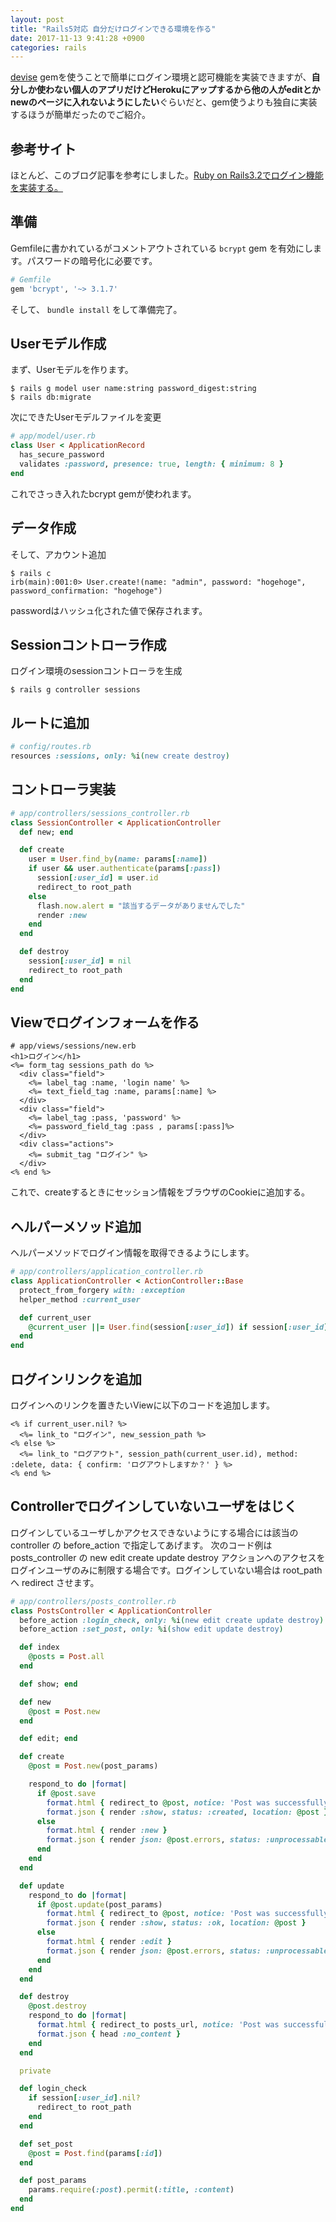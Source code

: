 ```yaml
---
layout: post
title: "Rails5対応 自分だけログインできる環境を作る"
date: 2017-11-13 9:41:28 +0900
categories: rails
---
```


[devise](https://github.com/plataformatec/devise) gemを使うことで簡単にログイン環境と認可機能を実装できますが、**自分しか使わない個人のアプリだけどHerokuにアップするから他の人がeditとかnewのページに入れないようにしたい**ぐらいだと、gem使うよりも独自に実装するほうが簡単だったのでご紹介。

## 参考サイト
ほとんど、このブログ記事を参考にしました。[Ruby on Rails3.2でログイン機能を実装する。](http://starryskylogic.blogspot.jp/2012/04/ruby-on-rails32.html)

## 準備
Gemfileに書かれているがコメントアウトされている `bcrypt` gem を有効にします。パスワードの暗号化に必要です。

```rb
# Gemfile
gem 'bcrypt', '~> 3.1.7'
```

そして、 `bundle install` をして準備完了。

## Userモデル作成
まず、Userモデルを作ります。

```shell-session
$ rails g model user name:string password_digest:string
$ rails db:migrate
```

次にできたUserモデルファイルを変更

```ruby
# app/model/user.rb
class User < ApplicationRecord
  has_secure_password
  validates :password, presence: true, length: { minimum: 8 }
end
```

これでさっき入れたbcrypt gemが使われます。

## データ作成
そして、アカウント追加

```shell-session
$ rails c
irb(main):001:0> User.create!(name: "admin", password: "hogehoge", password_confirmation: "hogehoge")
```

passwordはハッシュ化された値で保存されます。

## Sessionコントローラ作成
ログイン環境のsessionコントローラを生成

```shell-session
$ rails g controller sessions
```

## ルートに追加

```ruby
# config/routes.rb
resources :sessions, only: %i(new create destroy)
```

## コントローラ実装

```ruby
# app/controllers/sessions_controller.rb
class SessionController < ApplicationController
  def new; end

  def create
    user = User.find_by(name: params[:name])
    if user && user.authenticate(params[:pass])
      session[:user_id] = user.id
      redirect_to root_path
    else
      flash.now.alert = "該当するデータがありませんでした"
      render :new
    end
  end

  def destroy
    session[:user_id] = nil
    redirect_to root_path
  end
end
```

## Viewでログインフォームを作る

```erb
# app/views/sessions/new.erb
<h1>ログイン</h1>
<%= form_tag sessions_path do %>
  <div class="field">
    <%= label_tag :name, 'login name' %>
    <%= text_field_tag :name, params[:name] %>
  </div>
  <div class="field">
    <%= label_tag :pass, 'password' %>
    <%= password_field_tag :pass , params[:pass]%>
  </div>
  <div class="actions">
    <%= submit_tag "ログイン" %>
  </div>
<% end %>
```

これで、createするときにセッション情報をブラウザのCookieに追加する。

## ヘルパーメソッド追加
ヘルパーメソッドでログイン情報を取得できるようにします。

```ruby
# app/controllers/application_controller.rb
class ApplicationController < ActionController::Base
  protect_from_forgery with: :exception
  helper_method :current_user

  def current_user
    @current_user ||= User.find(session[:user_id]) if session[:user_id]
  end
end
```

## ログインリンクを追加
ログインへのリンクを置きたいViewに以下のコードを追加します。

```erb
<% if current_user.nil? %>
  <%= link_to "ログイン", new_session_path %>
<% else %>
  <%= link_to "ログアウト", session_path(current_user.id), method: :delete, data: { confirm: 'ログアウトしますか？' } %>
<% end %>
```

## Controllerでログインしていないユーザをはじく

ログインしているユーザしかアクセスできないようにする場合には該当の controller の before_action で指定してあげます。
次のコード例は posts_controller の new edit create update destroy アクションへのアクセスをログインユーザのみに制限する場合です。ログインしていない場合は root_path へ redirect させます。

```ruby
# app/controllers/posts_controller.rb
class PostsController < ApplicationController
  before_action :login_check, only: %i(new edit create update destroy)
  before_action :set_post, only: %i(show edit update destroy)

  def index
    @posts = Post.all
  end

  def show; end

  def new
    @post = Post.new
  end

  def edit; end

  def create
    @post = Post.new(post_params)

    respond_to do |format|
      if @post.save
        format.html { redirect_to @post, notice: 'Post was successfully created.' }
        format.json { render :show, status: :created, location: @post }
      else
        format.html { render :new }
        format.json { render json: @post.errors, status: :unprocessable_entity }
      end
    end
  end

  def update
    respond_to do |format|
      if @post.update(post_params)
        format.html { redirect_to @post, notice: 'Post was successfully updated.' }
        format.json { render :show, status: :ok, location: @post }
      else
        format.html { render :edit }
        format.json { render json: @post.errors, status: :unprocessable_entity }
      end
    end
  end

  def destroy
    @post.destroy
    respond_to do |format|
      format.html { redirect_to posts_url, notice: 'Post was successfully destroyed.' }
      format.json { head :no_content }
    end
  end

  private

  def login_check
    if session[:user_id].nil?
      redirect_to root_path
    end
  end

  def set_post
    @post = Post.find(params[:id])
  end

  def post_params
    params.require(:post).permit(:title, :content)
  end
end
```
